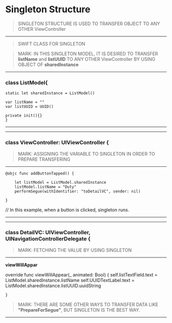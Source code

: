 # Singleton Structure 

> SINGLETON STRUCTURE IS USED TO TRANSFER OBJECT TO ANY OTHER ViewController
---

> SWIFT CLASS FOR SINGLETON


> MARK: IN THIS SINGLETON MODEL, IT IS DESIRED TO TRANSFER **listName** and **listUUID** TO ANY OTHER ViewController BY USING OBJECT OF **sharedInstance**
---


### class ListModel{
    
    static let sharedInstance = ListModel()
    
    var listName = ""
    var listUUID = UUID()
    
    private init(){}
    }
    
 ---  
 ---
 
 
### class ViewController: UIViewController {

> MARK: ASSIGNING THE VARIABLE TO SINGLETON IN ORDER TO PREPARE TRANSFERING
---

    @objc func addButtonTapped() {
   
        let listModel = ListModel.sharedInstance
        listModel.listName = "Duty"
        performSegue(withIdentifier: "toDetailVC", sender: nil)
        
    }

// In this example, when a button is clicked, singleton runs.

---  
---
 
### class DetailVC: UIViewController, UINavigationControllerDelegate {

> MARK: FETCHING THE VALUE BY USING SINGLETON
---

**viewWillAppar**

override func viewWillAppear(_ animated: Bool) {
        self.listTextField.text = ListModel.sharedInstance.listName
        self.UUIDTextLabel.text = ListModel.sharedInstance.listUUID.uuidString
    
    }
    
    
> MARK: THERE ARE SOME OTHER WAYS TO TRANSFER DATA LIKE **"PrepareForSegue"**, BUT SINGLETON IS THE BEST WAY.
---
    
